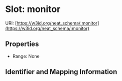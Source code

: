 # Slot: monitor

URI: [https://w3id.org/neat_schema/:monitor](https://w3id.org/neat_schema/:monitor)



<!-- no inheritance hierarchy -->


## Properties

 * Range: None



## Identifier and Mapping Information





